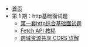 * [首页]()
* 第 1 期：http基础面试题
  * [第一套http综合基础面试题](/http/interview/baseInterview)
  * [Fetch API 教程](/http/interview/fetch)
  * [跨域资源共享 CORS 详解](/http/interview/cors)